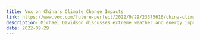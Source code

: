 ```yaml
---
title: Vox on China's Climate Change Impacts
link: https://www.vox.com/future-perfect/2022/9/29/23375616/china-climate-adaptation-heat-wave-future
description: Michael Davidson discusses extreme weather and energy impacts in China
date: 2022-09-29
---
```

